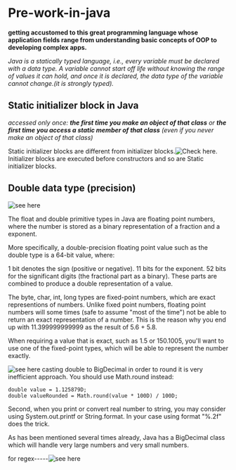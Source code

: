 # Pre-work-in-java

**getting accustomed to this great programming language whose application fields range from understanding basic concepts of OOP to developing complex apps.**


*Java is a statically typed language, i.e., every variable must be declared with a data type. A variable cannot start off life without knowing the range of values it can hold, and once it is declared, the data type of the variable cannot change.(it is strongly typed).*

## Static initializer block in Java


*accessed only once:  **the first time you make an object of that class** or **the first time you access a static member of that class** (even if you never make an object of that class)*

Static initializer blocks are different from initializer blocks.![Check here](https://www.geeksforgeeks.org/g-fact-26-the-initializer-block-in-java/). Initializer blocks are executed before constructors and so are Static initializer blocks.


## Double data type (precision)
![see here](https://stackoverflow.com/questions/322749/retain-precision-with-double-in-java)

The float and double primitive types in Java are floating point numbers, where the number is stored as a binary representation of a fraction and a exponent.

More specifically, a double-precision floating point value such as the double type is a 64-bit value, where:

1 bit denotes the sign (positive or negative).
11 bits for the exponent.
52 bits for the significant digits (the fractional part as a binary).
These parts are combined to produce a double representation of a value.


The byte, char, int, long types are fixed-point numbers, which are exact representions of numbers. Unlike fixed point numbers, floating point numbers will some times (safe to assume "most of the time") not be able to return an exact representation of a number. This is the reason why you end up with 11.399999999999 as the result of 5.6 + 5.8.

When requiring a value that is exact, such as 1.5 or 150.1005, you'll want to use one of the fixed-point types, which will be able to represent the number exactly.


![see here](https://stackoverflow.com/questions/25981349/java-double-round-off-to-2-decimal-always)
casting double to BigDecimal in order to round it is very inefficient approach. You should use Math.round instead:

    double value = 1.125879D;
    double valueRounded = Math.round(value * 100D) / 100D;
Second, when you print or convert real number to string, you may consider using System.out.printf or String.format. In your case using format "%.2f" does the trick.

As has been mentioned several times already, Java has a BigDecimal class which will handle very large numbers and very small numbers.




for regex-----![see here](https://farenda.com/java/java-regex-remove-duplicated-words/)
